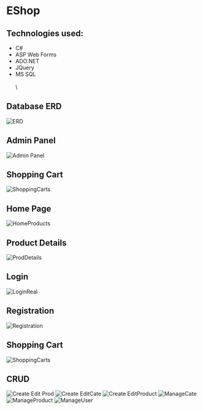 # EShop

## Technologies used: ##
* C#
* ASP Web Forms
* ADO.NET
* JQuery
* MS SQL
\
\
\
## Database ERD ##
![ERD](https://user-images.githubusercontent.com/80293361/186993220-ef0936a7-54e6-4b94-a212-878d0f4c7e7c.jpg)

## Admin Panel ##
![Admin Panel](https://user-images.githubusercontent.com/80293361/186993211-908f9200-f847-4045-b9c6-276cea429c9d.PNG)

## Shopping Cart ##
![ShoppingCarts](https://user-images.githubusercontent.com/80293361/186993254-8f9d230f-aaa9-466d-b0a0-0f9fd48512b1.PNG)

## Home Page ##
![HomeProducts](https://user-images.githubusercontent.com/80293361/186993222-3f57d8fc-e8af-4c4a-a308-3aaa2aa18615.PNG)

## Product Details ##
![ProdDetails](https://user-images.githubusercontent.com/80293361/186993248-2ba478da-4f27-4033-8ac0-b93e905323b6.PNG)

## Login ##
![LoginReal](https://user-images.githubusercontent.com/80293361/186993230-6f343484-3fad-43c5-94a7-a5b7be41a92e.PNG)

## Registration ##
![Registration](https://user-images.githubusercontent.com/80293361/186993250-df80176e-cb1e-478e-98e0-1cbedbabf254.PNG)

## Shopping Cart ##
![ShoppingCarts](https://user-images.githubusercontent.com/80293361/186993254-8f9d230f-aaa9-466d-b0a0-0f9fd48512b1.PNG)

## CRUD ##
![Create Edit Prod](https://user-images.githubusercontent.com/80293361/186993216-f5a01f88-7a9a-4125-b350-474b0f9b9ce3.PNG)
![Create EditCate](https://user-images.githubusercontent.com/80293361/186993217-bfe1536c-f316-4720-9e28-3c4e8071554a.PNG)
![Create EditProduct](https://user-images.githubusercontent.com/80293361/186993218-e7a2e62b-4a16-4055-bad7-3db0d66dbbc7.PNG)
![ManageCate](https://user-images.githubusercontent.com/80293361/186993235-d23137cd-26a2-4082-a7b7-25d035b54e1f.PNG)
![ManageProduct](https://user-images.githubusercontent.com/80293361/186993239-57c56694-8207-40f7-93ff-e53679d312f7.PNG)
![ManageUser](https://user-images.githubusercontent.com/80293361/186993244-24c56825-39e4-4eae-9e98-29b1375fbe83.PNG)

